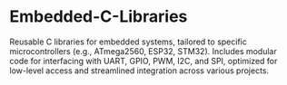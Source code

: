 # Embedded-C-Libraries
Reusable C libraries for embedded systems, tailored to specific microcontrollers (e.g., ATmega2560, ESP32, STM32). Includes modular code for interfacing with UART, GPIO, PWM, I2C, and SPI, optimized for low-level access and streamlined integration across various projects.
